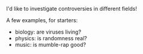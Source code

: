 
I'd like to investigate controversies in different fields!

A few examples, for starters:
- biology: are viruses living?
- physics: is randomness real?
- music: is mumble-rap good?
